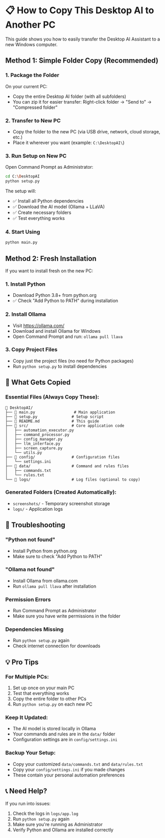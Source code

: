 # 📋 How to Copy This Desktop AI to Another PC

This guide shows you how to easily transfer the Desktop AI Assistant to a new Windows computer.

## Method 1: Simple Folder Copy (Recommended)

### 1. Package the Folder
On your current PC:
- Copy the entire Desktop AI folder (with all subfolders)
- You can zip it for easier transfer: Right-click folder → "Send to" → "Compressed folder"

### 2. Transfer to New PC
- Copy the folder to the new PC (via USB drive, network, cloud storage, etc.)
- Place it wherever you want (example: `C:\DesktopAI\`)

### 3. Run Setup on New PC
Open Command Prompt as Administrator:
```bash
cd C:\DesktopAI
python setup.py
```

The setup will:
- ✅ Install all Python dependencies
- ✅ Download the AI model (Ollama + LLaVA)
- ✅ Create necessary folders
- ✅ Test everything works

### 4. Start Using
```bash
python main.py
```

## Method 2: Fresh Installation

If you want to install fresh on the new PC:

### 1. Install Python
- Download Python 3.8+ from python.org
- ✅ Check "Add Python to PATH" during installation

### 2. Install Ollama
- Visit https://ollama.com/
- Download and install Ollama for Windows
- Open Command Prompt and run: `ollama pull llava`

### 3. Copy Project Files
- Copy just the project files (no need for Python packages)
- Run `python setup.py` to install dependencies

## 📁 What Gets Copied

### Essential Files (Always Copy These):
```
📁 DesktopAI/
├── 📄 main.py                 # Main application
├── 📄 setup.py               # Setup script
├── 📄 README.md              # This guide
├── 📁 src/                   # Core application code
│   ├── automation_executor.py
│   ├── command_processor.py
│   ├── config_manager.py
│   ├── llm_interface.py
│   ├── screen_capture.py
│   └── utils.py
├── 📁 config/                # Configuration files
│   └── settings.ini
├── 📁 data/                  # Command and rules files
│   ├── commands.txt
│   └── rules.txt
└── 📁 logs/                  # Log files (optional to copy)
```

### Generated Folders (Created Automatically):
- `screenshots/` - Temporary screenshot storage
- `logs/` - Application logs

## 🔧 Troubleshooting

### "Python not found"
- Install Python from python.org
- Make sure to check "Add Python to PATH"

### "Ollama not found" 
- Install Ollama from ollama.com
- Run `ollama pull llava` after installation

### Permission Errors
- Run Command Prompt as Administrator
- Make sure you have write permissions in the folder

### Dependencies Missing
- Run `python setup.py` again
- Check internet connection for downloads

## 💡 Pro Tips

### For Multiple PCs:
1. Set up once on your main PC
2. Test that everything works
3. Copy the entire folder to other PCs
4. Run `python setup.py` on each new PC

### Keep It Updated:
- The AI model is stored locally in Ollama
- Your commands and rules are in the `data/` folder
- Configuration settings are in `config/settings.ini`

### Backup Your Setup:
- Copy your customized `data/commands.txt` and `data/rules.txt`
- Copy your `config/settings.ini` if you made changes
- These contain your personal automation preferences

## 📞 Need Help?

If you run into issues:
1. Check the logs in `logs/app.log`
2. Run `python setup.py` again
3. Make sure you're running as Administrator
4. Verify Python and Ollama are installed correctly